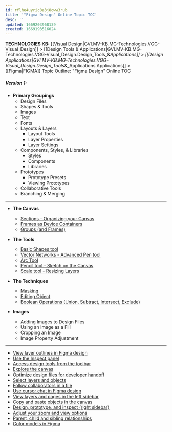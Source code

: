 ```yaml
---
id: rflhe4uyric8a3j8oww3rub
title: '"Figma Design" Online Topic TOC'
desc: ''
updated: 1669203968139
created: 1669193516024
---
```

<span class="BreadCrumbTrail Smallest">**TECHNOLOGIES KB:** [[Visual Design|GVI.MV-KB.MG-Technologies.VGG-Visual_Design]] > [[Design Tools & Applications|GVI.MV-KB.MG-Technologies.VGG-Visual_Design.Design_Tools_&_Applications]] > [[Design Applications|GVI.MV-KB.MG-Technologies.VGG-Visual_Design.Design_Tools_&_Applications.Applications]] > [[Figma|FIGMA]]</span>
<span class="TitleLine">
<span class="TitlePreface  Lighter">Topic Outline:</span>
<span class="Title">"Figma Design" Online TOC</span>
</span><div class="Divider"></div>
<!-- ----------------------------------------------------------------------- -->

##### _Version 1:_

- **Primary Groupings**
  - Design Files
  - Shapes & Tools
  - Images
  - Text
  - Fonts
  - Layouts & Layers
    - Layout Tools
    - Layer Properties
    - Layer Settings
  - Components, Styles, & Libraries
    - Styles
    - Components
    - Libraries
  - Prototypes
    - Prototype Presets
    - Viewing Prototypes
  - Collaborative Tools
  - Branching & Merging

--------------------------------------------------------------------------------

- **The Canvas**
  - [Sections - Organizing your Canvas](https://help.figma.com/hc/en-us/articles/9771500257687-Organize-your-canvas-with-sections)
  - [Frames as Device Containers](https://help.figma.com/hc/en-us/articles/360041539473-Frames-in-Figma)
  - [Groups (and Frames)](https://help.figma.com/hc/en-us/articles/360039832054-Frames-and-Groups)


- **The Tools**
  - [Basic Shapes tool](https://help.figma.com/hc/en-us/articles/360040450133-Basic-shape-tools-in-Figma-design)
  - [Vector Networks - Advanced Pen tool](https://help.figma.com/hc/en-us/articles/360040450213-Vector-networks)
  - [Arc Tool](https://help.figma.com/hc/en-us/articles/360040450173-Using-the-Arc-Tool)
  - [Pencil tool - Sketch on the Canvas](https://help.figma.com/hc/en-us/articles/4402723791511-Sketch-on-the-canvas-with-the-pencil-tool)
  - [Scale tool - Resizing Layers](https://help.figma.com/hc/en-us/articles/360040451453-Resize-layers-with-the-scale-tool)


- **The Techniques**
  - [Masking](https://help.figma.com/hc/en-us/articles/360040450253-Masks)
  - [Editing Object](https://help.figma.com/hc/en-us/articles/360039957634-Edit-Object)
  - [Boolean Operations (Union, Subtract, Intersect, Exclude)](https://help.figma.com/hc/en-us/articles/360039957534-Boolean-Operations)

- **Images**
  - Adding Images to Design Files
  - Using an Image as a Fill
  - Cropping an Image
  - Image Property Adjustment

--------------------------------------------------------------------------------

- [View layer outlines in Figma design](https://help.figma.com/hc/en-us/articles/5724448965527-View-layer-outlines-in-Figma-design)
- [Use the Inspect panel](https://help.figma.com/hc/en-us/articles/360055203533-Use-the-Inspect-panel)
- [Access design tools from the toolbar](https://help.figma.com/hc/en-us/articles/360041064174-Access-design-tools-from-the-toolbar)
- [Explore the canvas](https://help.figma.com/hc/en-us/articles/360041064814-Explore-the-canvas)
- [Optimize design files for developer handoff](https://help.figma.com/hc/en-us/articles/360040521453-Optimize-design-files-for-developer-handoff)
- [Select layers and objects](https://help.figma.com/hc/en-us/articles/360040449873-Select-layers-and-objects)
- [Follow collaborators in a file](https://help.figma.com/hc/en-us/articles/360040322673-Follow-collaborators-in-a-file)
- [Use cursor chat in Figma design](https://help.figma.com/hc/en-us/articles/4403130802199-Use-cursor-chat-in-Figma-design)
- [View layers and pages in the left sidebar](https://help.figma.com/hc/en-us/articles/360039831974-View-layers-and-pages-in-the-left-sidebar)
- [Copy and paste objects in the canvas](https://help.figma.com/hc/en-us/articles/4409078832791-Copy-and-paste-objects-in-the-canvas)
- [Design, prototype, and inspect (right sidebar)](https://help.figma.com/hc/en-us/articles/360039832014-Design-prototype-and-inspect-right-sidebar-)
- [Adjust your zoom and view options](https://help.figma.com/hc/en-us/articles/360041065034-Adjust-your-zoom-and-view-options)
- [Parent, child and sibling relationships](https://help.figma.com/hc/en-us/articles/360039959014-Parent-child-and-sibling-relationships)
- [Color models in Figma](https://help.figma.com/hc/en-us/articles/360043042113-Color-models-in-Figma)
